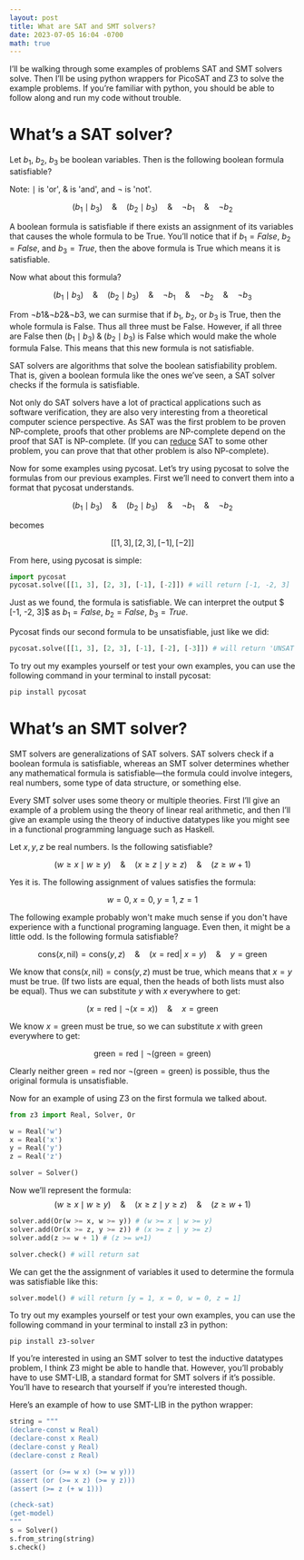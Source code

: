 ```yaml
---
layout: post
title: What are SAT and SMT solvers?
date: 2023-07-05 16:04 -0700
math: true
---
```


I’ll be walking through some examples of problems SAT and SMT solvers solve. Then I’ll be using python wrappers for PicoSAT and Z3 to solve the example problems. If you’re familiar with python, you should be able to follow along and run my code without trouble.

# What’s a SAT solver?

Let $b_1$, $b_2$, $b_3$ be boolean variables. Then is the following boolean formula satisfiable?

Note: $\mid$ is 'or',
$\&$ is 'and',
and $\neg$ is 'not'.




$$(b_1  \mid b_3)
\quad \& \quad
(b_2 \mid b_3)
\quad \& \quad
\neg b_1
\quad \& \quad
 \neg b_2$$

A boolean formula is satisfiable if there exists an assignment of its variables that causes the whole formula to be True. You’ll notice that if $b_1=False$, $b_2=False$, and $b_3=True$, then the above formula is True which means it is satisfiable.

Now what about this formula?

$$(b_1  \mid b_3)
\quad \& \quad
(b_2 \mid b_3)
\quad \& \quad
\neg b_1
\quad \& \quad
 \neg b_2
 \quad \& \quad
 \neg b_3
 $$

From  $\neg b1 \& \neg b2 \& \neg b3$, we can surmise that if $b_1$, $b_2$, or $b_3$ is True, then the whole formula is False. Thus all three must be False. However, if all three are False then
$(b_1  \mid b_3)
\; \& \;
(b_2 \mid b_3)$
is False which would make the whole formula False. This means that this new formula is not satisfiable. 

SAT solvers are algorithms that solve the boolean satisfiability problem. That is, given a boolean formula like the ones we’ve seen, a SAT solver checks if the formula is satisfiable. 

Not only do SAT solvers have a lot of practical applications such as software verification, they are also very interesting from a theoretical computer science perspective. As SAT was the first problem to be proven NP-complete, proofs that other problems are NP-complete depend on the proof that SAT is NP-complete. (If you can [reduce](https://en.wikipedia.org/wiki/Reduction_(complexity)) SAT to some other problem, you can prove that that other problem is also NP-complete). 

Now for some examples using pycosat. Let’s try using pycosat to solve the formulas from our previous examples. First we’ll need to convert them into a format that pycosat understands.

$$(b_1  \mid b_3)
\quad \& \quad
(b_2 \mid b_3)
\quad \& \quad
\neg b_1
\quad \& \quad
 \neg b_2$$

becomes 

$$[[1, 3], [2, 3], [-1], [-2]]$$

From here, using pycosat is simple:

```python
import pycosat
pycosat.solve([[1, 3], [2, 3], [-1], [-2]]) # will return [-1, -2, 3]
```

Just as we found, the formula is satisfiable.
We can interpret the output $ [-1, -2, 3]$ as $b_1=False$, $b_2=False$, $b_3=True$.

Pycosat finds our second formula to be unsatisfiable, just like we did:

```python
pycosat.solve([[1, 3], [2, 3], [-1], [-2], [-3]]) # will return 'UNSAT'
```

To try out my examples yourself or test your own examples, you can use the following command in your terminal to install pycosat:

```bash
pip install pycosat
```


# What’s an SMT solver?

SMT solvers are generalizations of SAT solvers. SAT solvers check if a boolean formula is satisfiable, whereas an SMT solver determines whether any mathematical formula is satisfiable—the formula could involve integers, real numbers, some type of data structure, or something else. 


Every SMT solver uses some theory or multiple theories.
First I’ll give an example of a problem using the theory of linear real arithmetic, and then I’ll give an example using the theory of inductive datatypes like you might see in a functional programming language such as Haskell.

Let $x, y, z$ be real numbers. Is the following satisfiable?

$$(w \ge x \mid w \ge y) \quad \& \quad (x \ge z \mid y \ge z) \quad \& \quad (z \ge w+1)$$

Yes it is. The following assignment of values satisfies the formula:

$$w=0, \; x=0, \;y=1, \;z=1$$

The following example probably won't make much sense if you don't have experience with a functional programing language. Even then, it might be a little odd. Is the following formula satisfiable?

$$\text{cons}(x, \text{nil}) = \text{cons}(y,z) \quad \& \quad (x=\text{red} | ~x=y) \quad \& \quad y=\text{green} $$




We know that $\text{cons}(x,\text{nil})=\text{cons}(y,z)$ must be true, which means that $x=y$ must be true. (If two lists are equal, then the heads of both lists must also be equal). Thus we can substitute $y$ with $x$ everywhere to get:

$$(x=\text{red} \mid \neg(x=x)) \quad \& \quad x=\text{green}$$

We know $x=\text{green}$ must be true, so we can substitute $x$ with $\text{green}$ everywhere to get:

$$\text{green}=\text{red} \mid \neg(\text{green}=\text{green})$$

Clearly neither $\text{green}=\text{red}$ nor $\neg(\text{green}=\text{green})$ is possible, thus the original formula is unsatisfiable.





Now for an example of using Z3 on the first formula we talked about.

```python
from z3 import Real, Solver, Or

w = Real('w')
x = Real('x')
y = Real('y')
z = Real('z')

solver = Solver()
```

Now we’ll represent the formula:
$$(w \ge x \mid w \ge y) \quad \& \quad (x \ge z \mid y \ge z) \quad \& \quad (z \ge w+1)$$

```python
solver.add(Or(w >= x, w >= y)) # (w >= x | w >= y)
solver.add(Or(x >= z, y >= z)) # (x >= z | y >= z)
solver.add(z >= w + 1) # (z >= w+1)

solver.check() # will return sat
```

We can get the the assignment of variables it used to determine the formula was satisfiable like this:
```python
solver.model() # will return [y = 1, x = 0, w = 0, z = 1]
```

To try out my examples yourself or test your own examples, you can use the following command in your terminal to install z3 in python:

```shell
pip install z3-solver
```

If you’re interested in using an SMT solver to test the inductive datatypes problem, I think Z3 might be able to handle that. However, you’ll probably have to use SMT-LIB, a standard format for SMT solvers if it’s possible. You’ll have to research that yourself if you’re interested though.


Here’s an example of how to use SMT-LIB in the python wrapper:
```python
string = """
(declare-const w Real)
(declare-const x Real)
(declare-const y Real)
(declare-const z Real)

(assert (or (>= w x) (>= w y)))
(assert (or (>= x z) (>= y z)))
(assert (>= z (+ w 1)))

(check-sat)
(get-model)
"""
s = Solver()
s.from_string(string)
s.check()
```
